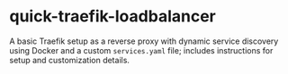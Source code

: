 # quick-traefik-loadbalancer
A basic Traefik setup as a reverse proxy with dynamic service discovery using Docker and a custom `services.yaml` file; includes instructions for setup and customization details.
